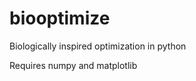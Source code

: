 biooptimize
===========

Biologically inspired optimization in python

Requires numpy and matplotlib
